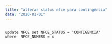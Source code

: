 ```yaml
---
title: "alterar status nfce para contingência"
date: "2020-01-01"
---
```


<code>
update NFCE set NFCE_STATUS = 'CONTIGENCIA'
where  NFCE_NUMERO = x
</code>